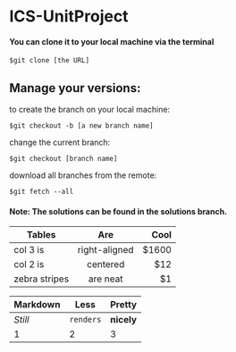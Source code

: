 # ICS-UnitProject

#### You can clone it to your local machine via the terminal

    $git clone [the URL]

## Manage your versions: 
to create the branch on your local machine:

    $git checkout -b [a new branch name]

change the current branch:

    $git checkout [branch name]

download all branches from the remote:

    $git fetch --all
    
#### Note: The solutions can be found in the solutions branch.

| Tables        | Are           | Cool  |
| ------------- |:-------------:| -----:|
| col 3 is      | right-aligned | $1600 |
| col 2 is      | centered      |   $12 |
| zebra stripes | are neat      |    $1 |

Markdown | Less | Pretty
--- | --- | ---
*Still* | `renders` | **nicely**
1 | 2 | 3

